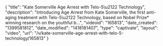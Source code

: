 {
    "title": "Kate Somerville Age Arrest with Telo-5\u2122 Technology",
    "description": "Introducing Age Arrest from Kate Somerville, the first anti-aging treatment with Telo-5\u2122 Technology, based on Nobel Prize* winning research on the youthful b...",
    "videoid": "165813",
    "date_created": "1399581812",
    "date_modified": "1418181407",
    "type": "captivate",
    "layout": "video",
    "url": "\/v\/kate-somerville-age-arrest-with-telo-5-technology\/165813"
}